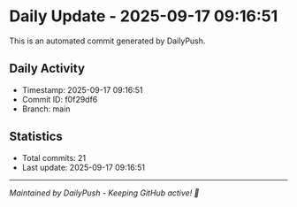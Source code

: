 # Daily Update - 2025-09-17 09:16:51

This is an automated commit generated by DailyPush.

## Daily Activity
- Timestamp: 2025-09-17 09:16:51
- Commit ID: f0f29df6
- Branch: main

## Statistics
- Total commits: 21
- Last update: 2025-09-17 09:16:51

---
*Maintained by DailyPush - Keeping GitHub active! 🚀*
